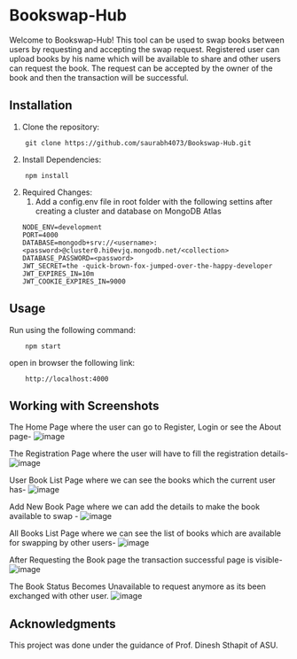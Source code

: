 # Bookswap-Hub
Welcome to Bookswap-Hub! This tool can be used to swap books between users by requesting and accepting the swap request. Registered user can upload books by his name which will be available to share and other users can request the book.
The request can be accepted by the owner of the book and then the transaction will be successful. 

## Installation
1. Clone the repository:
``` 
    git clone https://github.com/saurabh4073/Bookswap-Hub.git
```

2. Install Dependencies:
``` 
    npm install
```

2. Required Changes: <br>
    1. Add a config.env file in root folder with the following settins after creating a cluster and database on MongoDB Atlas
    ```
    NODE_ENV=development
    PORT=4000
    DATABASE=mongodb+srv://<username>:<password>@cluster0.hi0evjq.mongodb.net/<collection>
    DATABASE_PASSWORD=<password>
    JWT_SECRET=the -quick-brown-fox-jumped-over-the-happy-developer
    JWT_EXPIRES_IN=10m
    JWT_COOKIE_EXPIRES_IN=9000
    ```

## Usage
Run using the following command:
```
    npm start
```

open in browser the following link:
```
    http://localhost:4000
```

## Working with Screenshots
The Home Page where the user can go to Register, Login or see the About page-
![image](https://github.com/saurabh4073/Bookswap-Hub/assets/49804941/b03d6d22-5076-4be5-9ef4-67d1c3406b1f)

The Registration Page where the user will have to fill the registration details-
![image](https://github.com/saurabh4073/Bookswap-Hub/assets/49804941/a011523a-da6b-4f08-aa65-f0621c327f4c)

User Book List Page where we can see the books which the current user has-
![image](https://github.com/saurabh4073/Bookswap-Hub/assets/49804941/ad9a9672-e17e-40f3-9762-5a83508ca00e)

Add New Book Page where we can add the details to make the book available to swap -
![image](https://github.com/saurabh4073/Bookswap-Hub/assets/49804941/ade2c7d7-1bf3-497d-9c1c-f07e1b706663)

All Books List Page where we can see the list of books which are available for swapping by other users-
![image](https://github.com/saurabh4073/Bookswap-Hub/assets/49804941/efd48cd4-fb13-46de-9f73-72e43eb98a7b)

After Requesting the Book page the transaction successful page is visible-
![image](https://github.com/saurabh4073/Bookswap-Hub/assets/49804941/8a26f281-1af7-42e1-914b-6c05c756ca98)

The Book Status Becomes Unavailable to request anymore as its been exchanged with other user.
![image](https://github.com/saurabh4073/Bookswap-Hub/assets/49804941/ea61cf63-1da2-42be-948c-8dbcaf092be9)

## Acknowledgments
This project was done under the guidance of Prof. Dinesh Sthapit of ASU.